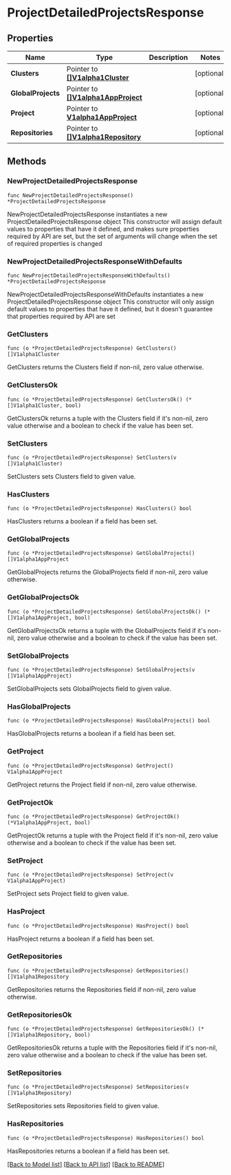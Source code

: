 # ProjectDetailedProjectsResponse

## Properties

Name | Type | Description | Notes
------------ | ------------- | ------------- | -------------
**Clusters** | Pointer to [**[]V1alpha1Cluster**](V1alpha1Cluster.md) |  | [optional] 
**GlobalProjects** | Pointer to [**[]V1alpha1AppProject**](V1alpha1AppProject.md) |  | [optional] 
**Project** | Pointer to [**V1alpha1AppProject**](V1alpha1AppProject.md) |  | [optional] 
**Repositories** | Pointer to [**[]V1alpha1Repository**](V1alpha1Repository.md) |  | [optional] 

## Methods

### NewProjectDetailedProjectsResponse

`func NewProjectDetailedProjectsResponse() *ProjectDetailedProjectsResponse`

NewProjectDetailedProjectsResponse instantiates a new ProjectDetailedProjectsResponse object
This constructor will assign default values to properties that have it defined,
and makes sure properties required by API are set, but the set of arguments
will change when the set of required properties is changed

### NewProjectDetailedProjectsResponseWithDefaults

`func NewProjectDetailedProjectsResponseWithDefaults() *ProjectDetailedProjectsResponse`

NewProjectDetailedProjectsResponseWithDefaults instantiates a new ProjectDetailedProjectsResponse object
This constructor will only assign default values to properties that have it defined,
but it doesn't guarantee that properties required by API are set

### GetClusters

`func (o *ProjectDetailedProjectsResponse) GetClusters() []V1alpha1Cluster`

GetClusters returns the Clusters field if non-nil, zero value otherwise.

### GetClustersOk

`func (o *ProjectDetailedProjectsResponse) GetClustersOk() (*[]V1alpha1Cluster, bool)`

GetClustersOk returns a tuple with the Clusters field if it's non-nil, zero value otherwise
and a boolean to check if the value has been set.

### SetClusters

`func (o *ProjectDetailedProjectsResponse) SetClusters(v []V1alpha1Cluster)`

SetClusters sets Clusters field to given value.

### HasClusters

`func (o *ProjectDetailedProjectsResponse) HasClusters() bool`

HasClusters returns a boolean if a field has been set.

### GetGlobalProjects

`func (o *ProjectDetailedProjectsResponse) GetGlobalProjects() []V1alpha1AppProject`

GetGlobalProjects returns the GlobalProjects field if non-nil, zero value otherwise.

### GetGlobalProjectsOk

`func (o *ProjectDetailedProjectsResponse) GetGlobalProjectsOk() (*[]V1alpha1AppProject, bool)`

GetGlobalProjectsOk returns a tuple with the GlobalProjects field if it's non-nil, zero value otherwise
and a boolean to check if the value has been set.

### SetGlobalProjects

`func (o *ProjectDetailedProjectsResponse) SetGlobalProjects(v []V1alpha1AppProject)`

SetGlobalProjects sets GlobalProjects field to given value.

### HasGlobalProjects

`func (o *ProjectDetailedProjectsResponse) HasGlobalProjects() bool`

HasGlobalProjects returns a boolean if a field has been set.

### GetProject

`func (o *ProjectDetailedProjectsResponse) GetProject() V1alpha1AppProject`

GetProject returns the Project field if non-nil, zero value otherwise.

### GetProjectOk

`func (o *ProjectDetailedProjectsResponse) GetProjectOk() (*V1alpha1AppProject, bool)`

GetProjectOk returns a tuple with the Project field if it's non-nil, zero value otherwise
and a boolean to check if the value has been set.

### SetProject

`func (o *ProjectDetailedProjectsResponse) SetProject(v V1alpha1AppProject)`

SetProject sets Project field to given value.

### HasProject

`func (o *ProjectDetailedProjectsResponse) HasProject() bool`

HasProject returns a boolean if a field has been set.

### GetRepositories

`func (o *ProjectDetailedProjectsResponse) GetRepositories() []V1alpha1Repository`

GetRepositories returns the Repositories field if non-nil, zero value otherwise.

### GetRepositoriesOk

`func (o *ProjectDetailedProjectsResponse) GetRepositoriesOk() (*[]V1alpha1Repository, bool)`

GetRepositoriesOk returns a tuple with the Repositories field if it's non-nil, zero value otherwise
and a boolean to check if the value has been set.

### SetRepositories

`func (o *ProjectDetailedProjectsResponse) SetRepositories(v []V1alpha1Repository)`

SetRepositories sets Repositories field to given value.

### HasRepositories

`func (o *ProjectDetailedProjectsResponse) HasRepositories() bool`

HasRepositories returns a boolean if a field has been set.


[[Back to Model list]](../README.md#documentation-for-models) [[Back to API list]](../README.md#documentation-for-api-endpoints) [[Back to README]](../README.md)


